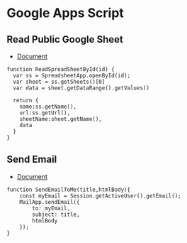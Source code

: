 # Google Apps Script


## Read Public Google Sheet

- [Document](https://developers.google.com/apps-script/reference/spreadsheet/spreadsheet-app)

```
function ReadSpreadSheetById(id) {
  var ss = SpreadsheetApp.openById(id);
  var sheet = ss.getSheets()[0]
  var data = sheet.getDataRange().getValues()

  return {
    name:ss.getName(),
    url:ss.getUrl(),
    sheetName:sheet.getName(),
    data
  }
}
```

## Send Email

- [Document](https://developers.google.com/apps-script/reference/mail/mail-app)

```
function SendEmailToMe(title,htmlBody){
    const myEmail = Session.getActiveUser().getEmail();
    MailApp.sendEmail({
        to: myEmail, 
        subject: title,
        htmlBody
    });
}
```